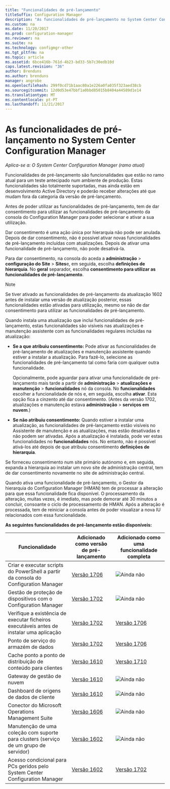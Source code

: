 ```yaml
---
title: "Funcionalidades de pré-lançamento"
titleSuffix: Configuration Manager
description: "As funcionalidades de pré-lançamento no System Center Configuration Manager"
ms.custom: na
ms.date: 11/20/2017
ms.prod: configuration-manager
ms.reviewer: na
ms.suite: na
ms.technology: configmgr-other
ms.tgt_pltfrm: na
ms.topic: article
ms.assetid: 6bce416b-761d-4b23-bd33-5b7c30edb10d
caps.latest.revision: "36"
author: Brenduns
ms.author: brenduns
manager: angrobe
ms.openlocfilehash: 299f0cd71b1aac80a1e226a0fa035f323aed38cb
ms.sourcegitcommit: 12d0d53e47bbf1a0bbd85015b8404a44589d1e14
ms.translationtype: MT
ms.contentlocale: pt-PT
ms.lasthandoff: 11/21/2017
---
```

# <a name="pre-release-features-in-system-center-configuration-manager"></a>As funcionalidades de pré-lançamento no System Center Configuration Manager
*Aplica-se a: O System Center Configuration Manager (ramo atual)*

Funcionalidades de pré-lançamento são funcionalidades que estão no ramo atual para um teste antecipado num ambiente de produção. Estas funcionalidades são totalmente suportadas, mas ainda estão em desenvolvimento Active Directory e poderão receber alterações até que mudam fora da categoria da versão de pré-lançamento.

 Antes de poder utilizar as funcionalidades de pré-lançamento, tem de dar consentimento para utilizar as funcionalidades de pré-lançamento da consola do Configuration Manager para poder selecionar e ativar a sua utilização.  

Dar consentimento é uma ação única por hierarquia não pode ser anulada. Depois de dar consentimento, não é possível ativar novas funcionalidades de pré-lançamento incluídas com atualizações. Depois de ativar uma funcionalidade de pré-lançamento, não pode desativá-la.

Para dar consentimento, na consola do aceda a **administração** > **configuração do Site** > **Sites**e, em seguida, escolha **definições de hierarquia**. No **geral** separador, escolha **consentimento para utilizar as funcionalidades de pré-lançamento**.

 > [!NOTE]
 > Se tiver ativado as funcionalidades de pré-lançamento da atualização 1602 antes de instalar uma versão de atualização posterior, essas funcionalidades estão ativadas para utilização, mesmo se não de dar consentimento para utilizar as funcionalidades de pré-lançamento.

Quando instala uma atualização que inclui funcionalidades de pré-lançamento, estas funcionalidades são visíveis nas atualizações e manutenção assistente com as funcionalidades regulares incluídas na atualização:
  - **Se a que atribuiu consentimento:** Pode ativar as funcionalidades de pré-lançamento de atualizações e manutenção assistente quando estiver a instalar a atualização. Para fazê-lo, selecione as funcionalidades de pré-lançamento tal como faria com qualquer outra funcionalidade.     

    Opcionalmente, pode aguardar para ativar uma funcionalidade de pré-lançamento mais tarde a partir de **administração** > **atualizações e manutenção** > **funcionalidades** nó da consola. No **funcionalidades** escolher a funcionalidade de nós e, em seguida, escolha **ativar**. Esta opção fica a cinzento até dar consentimento. (Antes da versão 1702, atualizações e manutenção estava **administração** > **serviços em nuvem**.)
  -   **Se não atribuiu consentimento:** Quando estiver a instalar uma atualização, as funcionalidades de pré-lançamento estão visíveis no Assistente de manutenção e as atualizações, mas estão desativadas e não podem ser ativadas. Após a atualização é instalada, pode ver estas funcionalidades no **funcionalidades** nós. No entanto, não é possível ativá-los até depois de que atribuiu consentimento **definições de hierarquia**.

Se forneceu consentimento num site primário autónomo e, em seguida, expanda a hierarquia ao instalar um novo site de administração central, tem de dar consentimento novamente no site de administração central.

 Quando ativa uma funcionalidade de pré-lançamento, o Gestor da hierarquia do Configuration Manager (HMAN) tem de processar a alteração para que essa funcionalidade fica disponível. O processamento da alteração, muitas vezes, é imediato, mas pode demorar até 30 minutos a concluir, consoante o ciclo de processamento de HMAN. Após a alteração é processada, tem de reiniciar a consola antes de poder visualizar a nova IU relacionados com essa funcionalidade.

**As seguintes funcionalidades de pré-lançamento estão disponíveis:**

 |Funcionalidade          |Adicionado como versão de pré-lançamento | Adicionado como uma funcionalidade completa|  
|------------------|---------------------|---------------------|
| Criar e executar scripts do PowerShell a partir da consola do Configuration Manager |  [Versão 1706](/sccm/apps/deploy-use/create-deploy-scripts)|![Ainda não](media/83c5d168-8faf-4e8e-920b-528e3c43ffd4.gif)|
| Gestão de proteção de dispositivos com o Configuration Manager |  [Versão 1702](/sccm/protect/deploy-use/use-device-guard-with-configuration-manager)|![Ainda não](media/83c5d168-8faf-4e8e-920b-528e3c43ffd4.gif)|
| Verifique a existência de executar ficheiros executáveis antes de instalar uma aplicação  |   [Versão 1702](/sccm/apps/deploy-use/deploy-applications#how-to-check-for-running-executable-files-before-installing-an-application) |[Versão 1706](/sccm/apps/deploy-use/deploy-applications#how-to-check-for-running-executable-files-before-installing-an-application)|
| Ponto de serviço do armazém de dados  |  [Versão 1702](/sccm/core/servers/manage/data-warehouse) |[Versão 1706](/sccm/core/servers/manage/data-warehouse)|
| Cache ponto a ponto de distribuição de conteúdo para clientes |  [Versão 1610](/sccm/core/plan-design/hierarchy/client-peer-cache) | [Versão 1710](/sccm/core/plan-design/hierarchy/client-peer-cache)|
| Gateway de gestão de nuvem |  [Versão 1610](/sccm/core/clients/manage/plan-cloud-management-gateway) |![Ainda não](media/83c5d168-8faf-4e8e-920b-528e3c43ffd4.gif)|
| Dashboard de origens de dados de cliente |  [Versão 1610](/sccm/core/servers/deploy/configure/monitor-content-you-have-distributed#client-data-sources-dashboard) |![Ainda não](media/83c5d168-8faf-4e8e-920b-528e3c43ffd4.gif)|
| Conector do Microsoft Operations Management Suite  | [Versão 1606](../../../core/clients/manage/sync-data-microsoft-operations-management-suite.md) |![Ainda não](media/83c5d168-8faf-4e8e-920b-528e3c43ffd4.gif)|
| Manutenção de uma coleção com suporte para clusters (serviço de um grupo de servidor)| [Versão 1602](../../../core/get-started/capabilities-in-technical-preview-1605.md#BKMK_ServerGroups)|![Ainda não](media/83c5d168-8faf-4e8e-920b-528e3c43ffd4.gif)|
|Acesso condicional para PCs geridos pelo System Center Configuration Manager | [Versão 1602](../../../protect/deploy-use/manage-access-to-o365-services-for-pcs-managed-by-sccm.md)     | [Versão 1702](/sccm/mdm/deploy-use/manage-access-to-services)                     |
